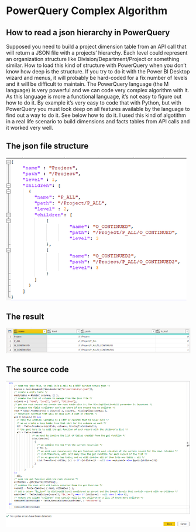 # PowerQuery Complex Algorithm

## How to read a json hierarchy in PowerQuery

Supposed you need to build a project dimension table from an API call that will return a JSON file with a projects’ hierarchy. Each level could represent an organization structure like Division/Department/Project or something similar. How to load this kind of structure with PowerQuery when you don’t know how deep is the structure.
If you try to do it with the Power BI Desktop wizard and menus, it will probably be hard-coded for a fix number of levels and it will be difficult to maintain.
The PowerQuery language (the M language) is very powerful and we can code very complex algorithm with it. As this language is more a functional language, it’s not easy to figure out how to do it. By example it’s very easy to code that with Python, but with PowerQuery you must look deep on all features available by the language to find out a way to do it.
See below how to do it. I used this kind of algotithm in a real life scenario to build dimensions and facts tables from API calls and it worked very well.
  
## The json file structure
![GitHub Logo](/json.png)
  
## The result
![GitHub Logo](/result.png)  
   
## The source code
![GitHub Logo](/code.png) 
 
  

